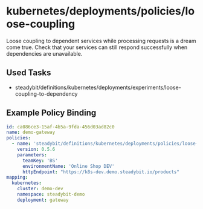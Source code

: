 # kubernetes/deployments/policies/loose-coupling

Loose coupling to dependent services while processing requests is a dream come true. Check that your services can still respond successfully when dependencies are unavailable.

## Used Tasks

- steadybit/definitions/kubernetes/deployments/experiments/loose-coupling-to-dependency

## Example Policy Binding

````yaml
id: ca086ce3-15af-4b5a-9fda-456d03ad82c0
name: demo-gateway
policies:
  - name: 'steadybit/definitions/kubernetes/deployments/policies/loose-coupling'
    version: 0.5.6
    parameters:
      teamKey: 'BS'
      environmentName: 'Online Shop DEV'
      httpEndpoint: "https://k8s-dev.demo.steadybit.io/products"
mapping:
  kubernetes:
    cluster: demo-dev
    namespace: steadybit-demo
    deployment: gateway
````